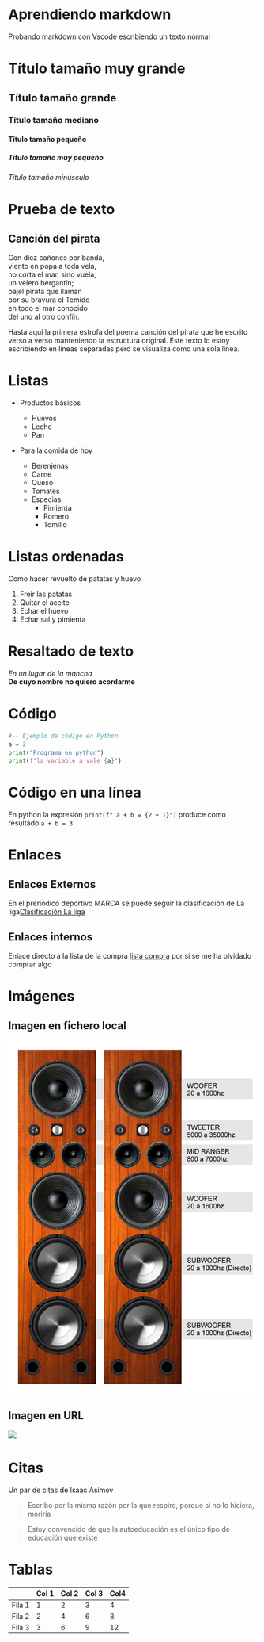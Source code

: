 # Aprendiendo markdown

Probando markdown con Vscode escribiendo 
un texto normal

# Título tamaño muy grande
## Título tamaño grande
### Título tamaño mediano
#### Título tamaño pequeño
##### Título tamaño muy pequeño
###### Título tamaño minúsculo

# Prueba de texto

## Canción del pirata
Con diez cañones por banda,  
viento en popa a toda vela,  
no corta el mar, sino vuela,  
un velero bergantín;  
bajel pirata que llaman  
por su bravura el Temido   
en todo el mar conocido  
del uno al otro confín.

Hasta aquí la primera estrofa 
del poema canción del pirata 
que he escrito verso a verso
manteniendo la estructura original.
Este texto lo estoy escribiendo 
en líneas separadas pero se visualiza como una sola línea.


# Listas

* Productos básicos
  * Huevos
  * Leche
  * Pan

* Para la comida de hoy
  * Berenjenas
  * Carne
  * Queso
  * Tomates
  * Especias
    * Pimienta
    * Romero
    * Tomillo 


# Listas ordenadas

Como hacer revuelto de patatas y huevo

1. Freír las patatas
2. Quitar el aceite 
3. Echar el huevo
4. Echar sal y pimienta


# Resaltado de texto

*En un lugar de la mancha*  
**De cuyo nombre no quiero acordarme**

# Código

```python
#-- Ejemplo de código en Python
a = 2
print("Programa en python")
print(f"la variable a vale {a}")
```
# Código en una línea 
En python la expresión `print(f" a + b = {2 + 1}")` produce como resultado `a + b = 3`

# Enlaces

## Enlaces Externos

En el preriódico deportivo MARCA se puede seguir la clasificación de La liga[Clasificación La liga](https://www.marca.com/futbol/primera-division/clasificacion.html)


## Enlaces internos

Enlace directo a la lista de la compra [lista compra](#Listas) por si se me ha olvidado comprar algo

# Imágenes

## Imagen en fichero local

![](altavoces4vías.jpg) 


## Imagen en URL

![](https://upload.wikimedia.org/wikipedia/commons/4/49/Palacio_Real_de_Aranjuez_%285%29.jpg)

# Citas

Un par de citas de Isaac Asimov

> Escribo por la misma razón por la que respiro, porque si no lo hiciera, moriría  

> Estoy convencido de que la autoeducación es el único tipo de educación que existe

# Tablas

|         | Col 1 | Col 2| Col 3| Col4 |
|---------|-------|------|------|------|
|  Fila 1 |   1   |   2  |   3  |  4   |
|  Fila 2 |   2   |   4  |   6  |  8   |
|  Fila 3 |   3   |   6  |   9  |  12  |

